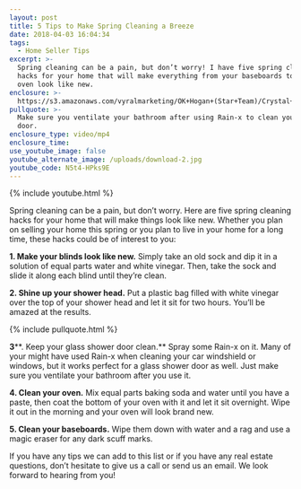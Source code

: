 ```yaml
---
layout: post
title: 5 Tips to Make Spring Cleaning a Breeze
date: 2018-04-03 16:04:34
tags:
  - Home Seller Tips
excerpt: >-
  Spring cleaning can be a pain, but don’t worry! I have five spring cleaning
  hacks for your home that will make everything from your baseboards to your
  oven look like new.
enclosure: >-
  https://s3.amazonaws.com/vyralmarketing/OK+Hogan+(Star+Team)/Crystal+Coast+Real+Estate-+Spring+Cleaning+Hacks.mp4
pullquote: >-
  Make sure you ventilate your bathroom after using Rain-x to clean your shower
  door.
enclosure_type: video/mp4
enclosure_time:
use_youtube_image: false
youtube_alternate_image: /uploads/download-2.jpg
youtube_code: N5t4-HPks9E
---
```


{% include youtube.html %}

Spring cleaning can be a pain, but don’t worry. Here are five spring cleaning hacks for your home that will make things look like new. Whether you plan on selling your home this spring or you plan to live in your home for a long time, these hacks could be of interest to you:

**1. Make your blinds look like new.** Simply take an old sock and dip it in a solution of equal parts water and white vinegar. Then, take the sock and slide it along each blind until they’re clean.

**2. Shine up your shower head.** Put a plastic bag filled with white vinegar over the top of your shower head and let it sit for two hours. You’ll be amazed at the results.

{% include pullquote.html %}

**3****. Keep your glass shower door clean.** Spray some Rain-x on it. Many of your might have used Rain-x when cleaning your car windshield or windows, but it works perfect for a glass shower door as well. Just make sure you ventilate your bathroom after you use it.

**4. Clean your oven.** Mix equal parts baking soda and water until you have a paste, then coat the bottom of your oven with it and let it sit overnight. Wipe it out in the morning and your oven will look brand new.

**5. Clean your baseboards.** Wipe them down with water and a rag and use a magic eraser for any dark scuff marks.

If you have any tips we can add to this list or if you have any real estate questions, don’t hesitate to give us a call or send us an email. We look forward to hearing from you! <br>